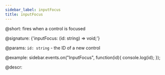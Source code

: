 ```yaml
---
sidebar_label: inputFocus
title: inputFocus
---          
```


@short: fires when a control is focused

@signature: {'inputFocus: (id: string) => void;'}

@params:
`id: string` - the ID of a new control

@example:
sidebar.events.on("InputFocus", function(id){
    console.log(id);
});

@descr:

[comment]: # (@related: sidebar/events.md)
